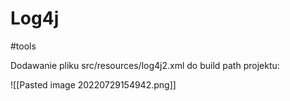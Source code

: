 # Log4j
#tools 

Dodawanie pliku src/resources/log4j2.xml do build path projektu: 

![[Pasted image 20220729154942.png]]